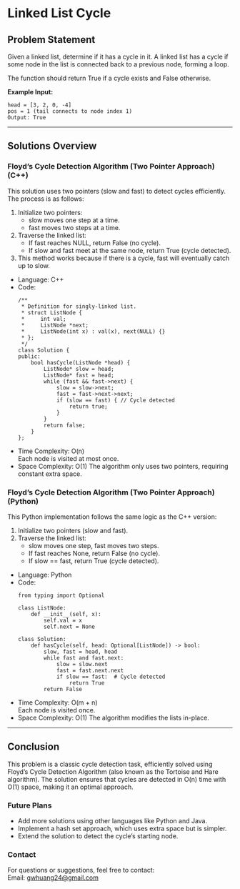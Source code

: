 # **Linked List Cycle**

## **Problem Statement**
Given a linked list, determine if it has a cycle in it. A linked list has a cycle if some node in the list is connected back to a previous node, forming a loop.

The function should return True if a cycle exists and False otherwise.

**Example Input:**
  ```
  head = [3, 2, 0, -4]
  pos = 1 (tail connects to node index 1)
  Output: True

  ```
---

## **Solutions Overview**
### **Floyd’s Cycle Detection Algorithm (Two Pointer Approach) (C++)**
This solution uses two pointers (slow and fast) to detect cycles efficiently. The process is as follows:

1. Initialize two pointers:
   - slow moves one step at a time.
   - fast moves two steps at a time.
2. Traverse the linked list:
   - If fast reaches NULL, return False (no cycle).
   - If slow and fast meet at the same node, return True (cycle detected).
3. This method works because if there is a cycle, fast will eventually catch up to slow.

 
- Language: C++
- Code:
  ```
  /**
   * Definition for singly-linked list.
   * struct ListNode {
   *     int val;
   *     ListNode *next;
   *     ListNode(int x) : val(x), next(NULL) {}
   * };
   */
  class Solution {
  public:
      bool hasCycle(ListNode *head) {
          ListNode* slow = head;
          ListNode* fast = head;
          while (fast && fast->next) {
              slow = slow->next;
              fast = fast->next->next;
              if (slow == fast) { // Cycle detected
                  return true;
              }
          }
          return false;
      }
  };
  ```
- Time Complexity: O(n)   
  Each node is visited at most once.  
- Space Complexity: O(1) 
  The algorithm only uses two pointers, requiring constant extra space.
  
  
### **Floyd’s Cycle Detection Algorithm (Two Pointer Approach) (Python)**
This Python implementation follows the same logic as the C++ version:

1. Initialize two pointers (slow and fast).
2. Traverse the linked list:
   - slow moves one step, fast moves two steps.
   - If fast reaches None, return False (no cycle).
   - If slow == fast, return True (cycle detected).
 
- Language: Python
- Code:
  ```
  from typing import Optional
  
  class ListNode:
      def __init__(self, x):
          self.val = x
          self.next = None
  
  class Solution:
      def hasCycle(self, head: Optional[ListNode]) -> bool:
          slow, fast = head, head
          while fast and fast.next:
              slow = slow.next
              fast = fast.next.next
              if slow == fast:  # Cycle detected
                  return True
          return False
  ```
- Time Complexity: O(m + n)   
  Each node is visited once.  
- Space Complexity: O(1) 
  The algorithm modifies the lists in-place. 
  
---

## **Conclusion**
This problem is a classic cycle detection task, efficiently solved using Floyd’s Cycle Detection Algorithm (also known as the Tortoise and Hare algorithm). The solution ensures that cycles are detected in O(n) time with O(1) space, making it an optimal approach.
### **Future Plans**
- Add more solutions using other languages like Python and Java.
- Implement a hash set approach, which uses extra space but is simpler.
- Extend the solution to detect the cycle’s starting node.

### **Contact**
For questions or suggestions, feel free to contact:  
Email: gwhuang24@gmail.com
